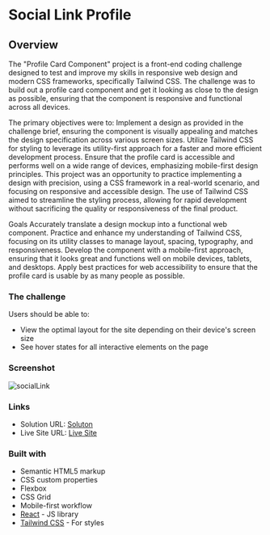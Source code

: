 # Social Link Profile

## Overview
The "Profile Card Component" project is a front-end coding challenge designed to test and improve my skills in responsive web design and modern CSS frameworks, specifically Tailwind CSS. The challenge was to build out a profile card component and get it looking as close to the design as possible, ensuring that the component is responsive and functional across all devices.

The primary objectives were to:
Implement a design as provided in the challenge brief, ensuring the component is visually appealing and matches the design specification across various screen sizes.
Utilize Tailwind CSS for styling to leverage its utility-first approach for a faster and more efficient development process.
Ensure that the profile card is accessible and performs well on a wide range of devices, emphasizing mobile-first design principles.
This project was an opportunity to practice implementing a design with precision, using a CSS framework in a real-world scenario, and focusing on responsive and accessible design. The use of Tailwind CSS aimed to streamline the styling process, allowing for rapid development without sacrificing the quality or responsiveness of the final product.

Goals
Accurately translate a design mockup into a functional web component.
Practice and enhance my understanding of Tailwind CSS, focusing on its utility classes to manage layout, spacing, typography, and responsiveness.
Develop the component with a mobile-first approach, ensuring that it looks great and functions well on mobile devices, tablets, and desktops.
Apply best practices for web accessibility to ensure that the profile card is usable by as many people as possible.

### The challenge
Users should be able to:
- View the optimal layout for the site depending on their device's screen size
- See hover states for all interactive elements on the page

### Screenshot

![socialLink](./screenshots/sociallinkscode.png)


### Links

- Solution URL: [Soluton](https://github.com/Dhavisco/social-links-profile)
- Live Site URL: [Live Site](https://dhavisco.github.io/social-links-profile/)

### Built with
- Semantic HTML5 markup
- CSS custom properties
- Flexbox
- CSS Grid
- Mobile-first workflow
- [React](https://reactjs.org/) - JS library
- [Tailwind CSS](https://tailwindcss.com/) - For styles

